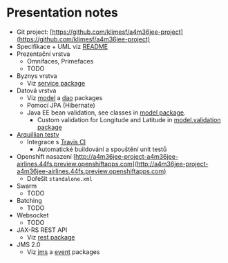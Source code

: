 # Presentation notes

- Git project: [https://github.com/klimesf/a4m36jee-project](https://github.com/klimesf/a4m36jee-project)
- Specifikace + UML viz [README](https://github.com/klimesf/a4m36jee-project/blob/master/README.md#specifikace)
- Prezentační vrstva
    - Omnifaces, Primefaces
    - TODO
- Byznys vrstva
    - Viz [service package](https://github.com/klimesf/a4m36jee-project/tree/master/src/main/java/cz/cvut/fel/a4m36jee/airlines/service)
- Datová vrstva
    - Viz [model](https://github.com/klimesf/a4m36jee-project/tree/master/src/main/java/cz/cvut/fel/a4m36jee/airlines/model) a [dao](https://github.com/klimesf/a4m36jee-project/tree/master/src/main/java/cz/cvut/fel/a4m36jee/airlines/dao) packages
    - Pomocí JPA (Hibernate)
    - Java EE bean validation, see classes in [model package](https://github.com/klimesf/a4m36jee-project/tree/master/src/main/java/cz/cvut/fel/a4m36jee/airlines/model).
        - Custom validation for Longitude and Latitude in [model.validation package](https://github.com/klimesf/a4m36jee-project/tree/master/src/main/java/cz/cvut/fel/a4m36jee/airlines/model/validation)
- [Arquillian testy](https://github.com/klimesf/a4m36jee-project/tree/master/src/test/java/cz/cvut/fel/a4m36jee/airlines/)
    - Integrace s [Travis CI](https://travis-ci.org/klimesf/a4m36jee-project)
        - Automatické buildování a spouštění unit testů
- Openshift nasazení [http://a4m36jee-project-a4m36jee-airlines.44fs.preview.openshiftapps.com](http://a4m36jee-project-a4m36jee-airlines.44fs.preview.openshiftapps.com)
    - Dořešit `standalone.xml`
- Swarm
    - TODO
- Batching
    - TODO
- Websocket
    - TODO
- JAX-RS REST API
    - Viz [rest package](https://github.com/klimesf/a4m36jee-project/tree/master/src/main/java/cz/cvut/fel/a4m36jee/airlines/rest)
- JMS 2.0
    - Viz [jms](https://github.com/klimesf/a4m36jee-project/tree/master/src/main/java/cz/cvut/fel/a4m36jee/airlines/jms) a [event](https://github.com/klimesf/a4m36jee-project/tree/master/src/main/java/cz/cvut/fel/a4m36jee/airlines/event) packages
